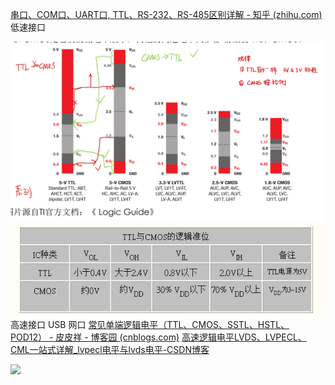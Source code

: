 [串口、COM口、UART口, TTL、RS-232、RS-485区别详解 - 知乎 (zhihu.com)](https://zhuanlan.zhihu.com/p/89240672)
低速接口

![](Pasted%20image%2020240119180800.png)
![](Pasted%20image%2020240120110931.png)
高速接口
USB 网口
[常见单端逻辑电平（TTL、CMOS、SSTL、HSTL、POD12） - 皮皮祥 - 博客园 (cnblogs.com)](https://www.cnblogs.com/amxiang/p/16141274.html)
[高速逻辑电平LVDS、LVPECL、CML一站式详解_lvpecl电平与lvds电平-CSDN博客](https://blog.csdn.net/weixin_44987757/article/details/108230626)

![](Pasted%20image%2020240705130443.png)